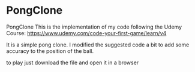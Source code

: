 # PongClone
PongClone
This is the implementation of my code following the Udemy Course: https://www.udemy.com/code-your-first-game/learn/v4

It is a simple pong clone. I modified the suggested code a bit to add some accuracy to the position of the ball.

to play just download the file and open it in a browser
